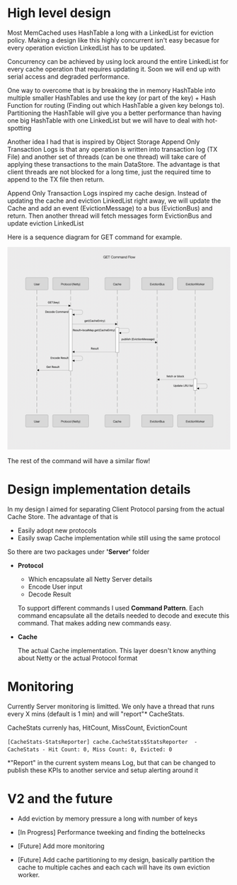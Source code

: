 # High level design 

Most MemCached uses HashTable a long with a LinkedList for eviction policy. Making a design like this highly concurrent isn't easy becasue for every operation eviction LinkedList has to be updated. 

Concurrency can be achieved by using lock around the entire LinkedList for every cache operation that requires updating it. Soon we will end up with serial access and degraded performance. 

One way to overcome that is by breaking the in memory HashTable into multiple smaller HashTables and use the key (or part of the key) + Hash Function for routing (Finding out which HashTable a given key belongs to). Partitioning the HashTable will give you a better performance than having one big HashTable with one LinkedList but we will have to deal with hot-spotting 

Another idea I had that is inspired by Object Storage Append Only Transaction Logs is that any operation is written into transaction log (TX File) and another set of threads (can be one thread) will take care of applying these transactions to the main DataStore. The advantage is that client threads are not blocked for a long time, just the required time to append to the TX file then return.

Append Only Transaction Logs inspired my cache design. Instead of updating the cache and eviction LinkedList right away, we will update the Cache and add an event (EvictionMessage) to a bus (EvictionBus) and return. Then another thread will fetch messages form EvictionBus and update eviction LinkedList

Here is a sequence diagram for GET command for example.

![image-20200421152038114](./GET_Command.png)

The rest of the command will have a similar flow! 

# Design implementation details
In my design I aimed for separating Client Protocol parsing from the actual Cache Store. The advantage of that is 
* Easily adopt new protocols
* Easily swap Cache implementation while still using the same protocol

So there are two packages under **'Server'** folder 
* **Protocol**
  
    * Which encapsulate all Netty Server details
    * Encode User input 
    * Decode Result         
    
    To support different commands I used **Command Pattern**. Each command encapsulate all the details needed to decode and execute this command. That makes adding new commands easy. 

* **Cache** 

  The actual Cache implementation. This layer doesn't know anything about Netty or the actual Protocol format 

  

# Monitoring 

Currently Server monitoring is limitted. We only have a thread that runs every X mins (default is 1 min) and will "report"* CacheStats. 

CacheStats currenly has, HitCount, MissCount, EvictionCount 

`[CacheStats-StatsReporter] cache.CacheStats$StatsReporter  - CacheStats - Hit Count: 0, Miss Count: 0, Evicted: 0`

*"Report" in the current system means Log, but that can be changed to publish these KPIs to another service and setup alerting around it 

# V2 and the future

* Add eviction by memory pressure a long with number of keys 

* [In Progress] Performance tweeking and finding the bottelnecks 

* [Future] Add more monitoring 

* [Future] Add cache partitioning to my design, basically partition the cache to multiple caches and each cach will have its own eviction worker. 

  

